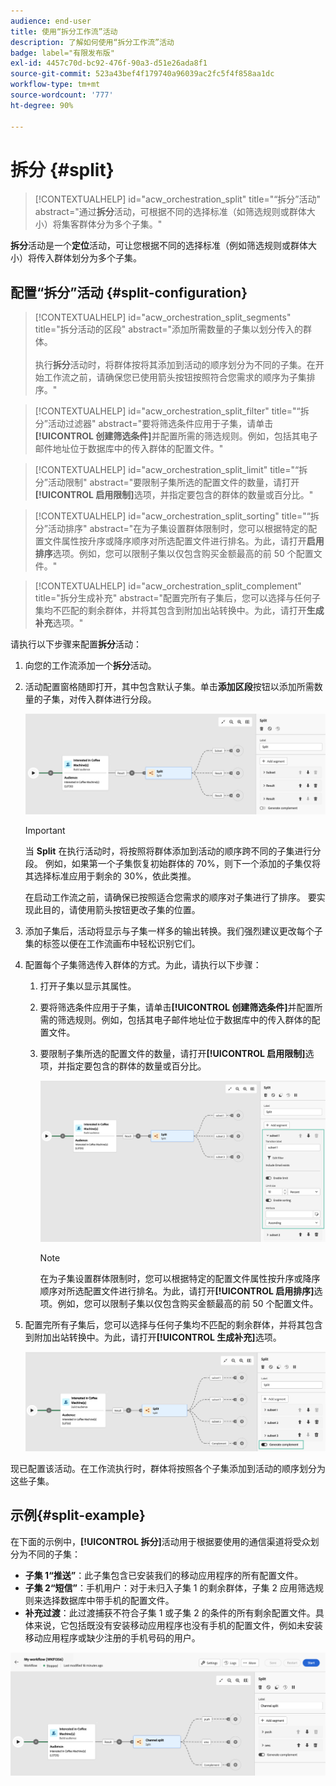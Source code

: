 ```yaml
---
audience: end-user
title: 使用“拆分工作流”活动
description: 了解如何使用“拆分工作流”活动
badge: label="有限发布版"
exl-id: 4457c70d-bc92-476f-90a3-d51e26ada8f1
source-git-commit: 523a43bef4f179740a96039ac2fc5f4f858aa1dc
workflow-type: tm+mt
source-wordcount: '777'
ht-degree: 90%

---
```


# 拆分 {#split}

>[!CONTEXTUALHELP]
>id="acw_orchestration_split"
>title="“拆分”活动"
>abstract="通过&#x200B;**拆分**&#x200B;活动，可根据不同的选择标准（如筛选规则或群体大小）将集客群体分为多个子集。"

**拆分**&#x200B;活动是一个&#x200B;**定位**&#x200B;活动，可让您根据不同的选择标准（例如筛选规则或群体大小）将传入群体划分为多个子集。

## 配置“拆分”活动 {#split-configuration}

>[!CONTEXTUALHELP]
>id="acw_orchestration_split_segments"
>title="拆分活动的区段"
>abstract="添加所需数量的子集以划分传入的群体。<br/></br>执行&#x200B;**拆分**&#x200B;活动时，将群体按将其添加到活动的顺序划分为不同的子集。在开始工作流之前，请确保您已使用箭头按钮按照符合您需求的顺序为子集排序。"

>[!CONTEXTUALHELP]
>id="acw_orchestration_split_filter"
>title="“拆分”活动过滤器"
>abstract="要将筛选条件应用于子集，请单击&#x200B;**[!UICONTROL 创建筛选条件]**&#x200B;并配置所需的筛选规则。例如，包括其电子邮件地址位于数据库中的传入群体的配置文件。"

>[!CONTEXTUALHELP]
>id="acw_orchestration_split_limit"
>title="“拆分”活动限制"
>abstract="要限制子集所选的配置文件的数量，请打开&#x200B;**[!UICONTROL 启用限制]**&#x200B;选项，并指定要包含的群体的数量或百分比。"

>[!CONTEXTUALHELP]
>id="acw_orchestration_split_sorting"
>title="“拆分”活动排序"
>abstract="在为子集设置群体限制时，您可以根据特定的配置文件属性按升序或降序顺序对所选配置文件进行排名。为此，请打开&#x200B;**启用排序**&#x200B;选项。例如，您可以限制子集以仅包含购买金额最高的前 50 个配置文件。"

>[!CONTEXTUALHELP]
>id="acw_orchestration_split_complement"
>title="拆分生成补充"
>abstract="配置完所有子集后，您可以选择与任何子集均不匹配的剩余群体，并将其包含到附加出站转换中。为此，请打开&#x200B;**生成补充**&#x200B;选项。"

请执行以下步骤来配置&#x200B;**拆分**&#x200B;活动：

1. 向您的工作流添加一个&#x200B;**拆分**&#x200B;活动。

1. 活动配置窗格随即打开，其中包含默认子集。单击&#x200B;**添加区段**&#x200B;按钮以添加所需数量的子集，对传入群体进行分段。

   ![](../assets/workflow-split.png)

   >[!IMPORTANT]
   >
   >当 **Split** 在执行活动时，将按照将群体添加到活动的顺序跨不同的子集进行分段。 例如，如果第一个子集恢复初始群体的 70%，则下一个添加的子集仅将其选择标准应用于剩余的 30%，依此类推。
   >
   >在启动工作流之前，请确保已按照适合您需求的顺序对子集进行了排序。 要实现此目的，请使用箭头按钮更改子集的位置。

1. 添加子集后，活动将显示与子集一样多的输出转换。我们强烈建议更改每个子集的标签以便在工作流画布中轻松识别它们。

1. 配置每个子集筛选传入群体的方式。为此，请执行以下步骤：

   1. 打开子集以显示其属性。

   1. 要将筛选条件应用于子集，请单击&#x200B;**[!UICONTROL 创建筛选条件]**&#x200B;并配置所需的筛选规则。例如，包括其电子邮件地址位于数据库中的传入群体的配置文件。

   1. 要限制子集所选的配置文件的数量，请打开&#x200B;**[!UICONTROL 启用限制]**&#x200B;选项，并指定要包含的群体的数量或百分比。

      ![](../assets/workflow-split-subset.png)


      >[!NOTE]
      >
      >在为子集设置群体限制时，您可以根据特定的配置文件属性按升序或降序顺序对所选配置文件进行排名。为此，请打开&#x200B;**[!UICONTROL 启用排序]**&#x200B;选项。例如，您可以限制子集以仅包含购买金额最高的前 50 个配置文件。


1. 配置完所有子集后，您可以选择与任何子集均不匹配的剩余群体，并将其包含到附加出站转换中。为此，请打开&#x200B;**[!UICONTROL 生成补充]**&#x200B;选项。

   ![](../assets/workflow-split-complement.png)

现已配置该活动。在工作流执行时，群体将按照各个子集添加到活动的顺序划分为这些子集。

## 示例{#split-example}

在下面的示例中，**[!UICONTROL 拆分]**&#x200B;活动用于根据要使用的通信渠道将受众划分为不同的子集：

* **子集 1“推送”**：此子集包含已安装我们的移动应用程序的所有配置文件。
* **子集 2“短信”**：手机用户：对于未归入子集 1 的剩余群体，子集 2 应用筛选规则来选择数据库中带手机的配置文件。
* **补充过渡**：此过渡捕获不符合子集 1 或子集 2 的条件的所有剩余配置文件。具体来说，它包括既没有安装移动应用程序也没有手机的配置文件，例如未安装移动应用程序或缺少注册的手机号码的用户。

![](../assets/workflow-split-example.png)
